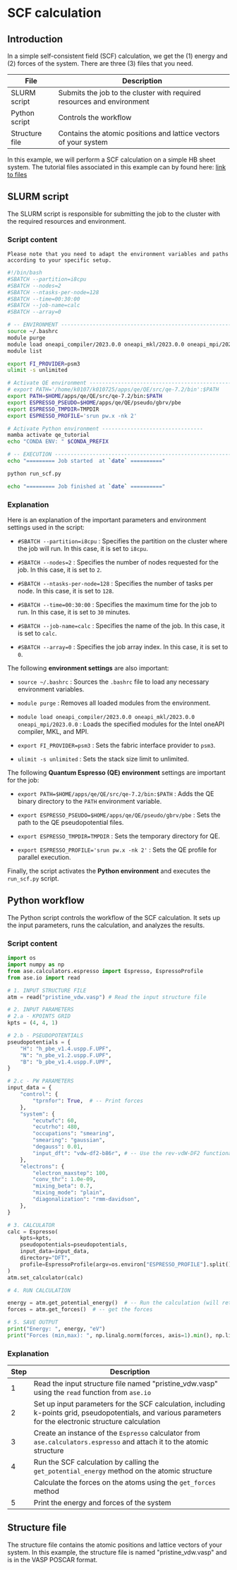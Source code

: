 # SCF calculation

## Introduction


In a simple self-consistent field (SCF) calculation, we get the (1) energy and (2) forces of the system. There are three (3) files that you need. 

|File | Description|
|---|---|
|SLURM script | Submits the job to the cluster with required resources and environment|
|Python script | Controls the workflow|
|Structure file | Contains the atomic positions and lattice vectors of your system|

In this example, we will perform a SCF calculation on a simple HB sheet system. The tutorial files associated in this example can by found here: [link to files](https://github.com/kimrojas/digital-alchemy/tree/main/book/files/qe_tutorial/01_scf)


## SLURM script

The SLURM script is responsible for submitting the job to the cluster with the required resources and environment. 


### Script content

```{warning}
Please note that you need to adapt the environment variables and paths according to your specific setup.
```

```bash
#!/bin/bash
#SBATCH --partition=i8cpu
#SBATCH --nodes=2
#SBATCH --ntasks-per-node=128
#SBATCH --time=00:30:00
#SBATCH --job-name=calc
#SBATCH --array=0

# -- ENVIRONMENT --------------------------------------------------------------
source ~/.bashrc
module purge
module load oneapi_compiler/2023.0.0 oneapi_mkl/2023.0.0 oneapi_mpi/2023.0.0
module list

export FI_PROVIDER=psm3
ulimit -s unlimited

# Activate QE environment ------------------------------------------------------
# export PATH='/home/k0107/k010725/apps/qe/QE/src/qe-7.2/bin':$PATH
export PATH=$HOME/apps/qe/QE/src/qe-7.2/bin:$PATH
export ESPRESSO_PSEUDO=$HOME/apps/qe/QE/pseudo/gbrv/pbe
export ESPRESSO_TMPDIR=TMPDIR
export ESPRESSO_PROFILE='srun pw.x -nk 2'

# Activate Python environment --------------------------------
mamba activate qe_tutorial
echo "CONDA ENV: " $CONDA_PREFIX

# -- EXECUTION ----------------------------------------------------------------
echo "========= Job started  at `date` =========="

python run_scf.py

echo "========= Job finished at `date` =========="

```

### Explanation

Here is an explanation of the important parameters and environment settings used in the script:

- `#SBATCH --partition=i8cpu`
  : Specifies the partition on the cluster where the job will run. In this case, it is set to `i8cpu`.
- `#SBATCH --nodes=2`
  : Specifies the number of nodes requested for the job. In this case, it is set to `2`.

- `#SBATCH --ntasks-per-node=128`
  : Specifies the number of tasks per node. In this case, it is set to `128`.
- `#SBATCH --time=00:30:00`
  : Specifies the maximum time for the job to run. In this case, it is set to `30` minutes.
- `#SBATCH --job-name=calc`
  : Specifies the name of the job. In this case, it is set to `calc`.
- `#SBATCH --array=0`
  : Specifies the job array index. In this case, it is set to `0`.

The following **environment settings** are also important:

- `source ~/.bashrc`
  : Sources the `.bashrc` file to load any necessary environment variables.
- `module purge`
  : Removes all loaded modules from the environment.
- `module load oneapi_compiler/2023.0.0 oneapi_mkl/2023.0.0 oneapi_mpi/2023.0.0`
  : Loads the specified modules for the Intel oneAPI compiler, MKL, and MPI.

- `export FI_PROVIDER=psm3`
  : Sets the fabric interface provider to `psm3`.
- `ulimit -s unlimited`
  : Sets the stack size limit to unlimited.

The following **Quantum Espresso (QE) environment** settings are important for the job:

- `export PATH=$HOME/apps/qe/QE/src/qe-7.2/bin:$PATH`
  : Adds the QE binary directory to the `PATH` environment variable.
- `export ESPRESSO_PSEUDO=$HOME/apps/qe/QE/pseudo/gbrv/pbe`
  : Sets the path to the QE pseudopotential files.

- `export ESPRESSO_TMPDIR=TMPDIR`
  : Sets the temporary directory for QE.
- `export ESPRESSO_PROFILE='srun pw.x -nk 2'`
  : Sets the QE profile for parallel execution.


Finally, the script activates the **Python environment** and executes the `run_scf.py` script.


## Python workflow

The Python script controls the workflow of the SCF calculation. It sets up the input parameters, runs the calculation, and analyzes the results.

### Script content

```python
import os
import numpy as np
from ase.calculators.espresso import Espresso, EspressoProfile
from ase.io import read

# 1. INPUT STRUCTURE FILE
atm = read("pristine_vdw.vasp") # Read the input structure file

# 2. INPUT PARAMETERS
# 2.a - KPOINTS GRID
kpts = (4, 4, 1)

# 2.b - PSEUDOPOTENTIALS
pseudopotentials = { 
    "H": "h_pbe_v1.4.uspp.F.UPF",
    "N": "n_pbe_v1.2.uspp.F.UPF",
    "B": "b_pbe_v1.4.uspp.F.UPF",
}

# 2.c - PW PARAMETERS
input_data = {
    "control": {
        "tprnfor": True,  # -- Print forces
    },
    "system": {
        "ecutwfc": 60, 
        "ecutrho": 480,
        "occupations": "smearing",
        "smearing": "gaussian",
        "degauss": 0.01,
        "input_dft": "vdw-df2-b86r", # -- Use the rev-vdW-DF2 functional
    },
    "electrons": {
        "electron_maxstep": 100,
        "conv_thr": 1.0e-09,
        "mixing_beta": 0.7,
        "mixing_mode": "plain",
        "diagonalization": "rmm-davidson",
    },
}

# 3. CALCULATOR
calc = Espresso(
    kpts=kpts,
    pseudopotentials=pseudopotentials,
    input_data=input_data,
    directory="DFT",
    profile=EspressoProfile(argv=os.environ["ESPRESSO_PROFILE"].split()),
)
atm.set_calculator(calc)

# 4. RUN CALCULATION

energy = atm.get_potential_energy()  # -- Run the calculation (will return energy)
forces = atm.get_forces()  # -- get the forces

# 5. SAVE OUTPUT
print("Energy: ", energy, "eV")
print("Forces (min,max): ", np.linalg.norm(forces, axis=1).min(), np.linalg.norm(forces, axis=1).max())
```

### Explanation

| Step | Description |
|------|-------------|
| 1    | Read the input structure file named "pristine_vdw.vasp" using the `read` function from `ase.io` |
| 2    | Set up input parameters for the SCF calculation, including k-points grid, pseudopotentials, and various parameters for the electronic structure calculation |
| 3    | Create an instance of the `Espresso` calculator from `ase.calculators.espresso` and attach it to the atomic structure |
| 4    | Run the SCF calculation by calling the `get_potential_energy` method on the atomic structure |
|      | Calculate the forces on the atoms using the `get_forces` method |
| 5    | Print the energy and forces of the system |


## Structure file

The structure file contains the atomic positions and lattice vectors of your system. In this example, the structure file is named "pristine_vdw.vasp" and is in the VASP POSCAR format.

